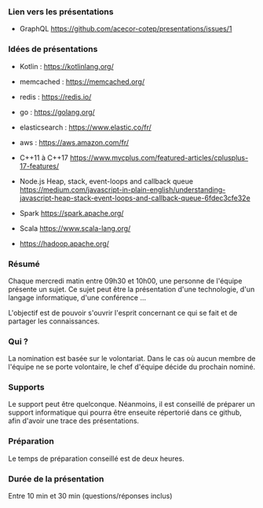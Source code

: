 ### Lien vers les présentations

- GraphQL https://github.com/acecor-cotep/presentations/issues/1

### Idées de présentations

- Kotlin : https://kotlinlang.org/

- memcached : https://memcached.org/

- redis : https://redis.io/

- go : https://golang.org/

- elasticsearch : https://www.elastic.co/fr/

- aws : https://aws.amazon.com/fr/

- C++11 à C++17 https://www.mycplus.com/featured-articles/cplusplus-17-features/

- Node.js Heap, stack, event-loops and callback queue https://medium.com/javascript-in-plain-english/understanding-javascript-heap-stack-event-loops-and-callback-queue-6fdec3cfe32e

- Spark https://spark.apache.org/

- Scala https://www.scala-lang.org/

- https://hadoop.apache.org/

### Résumé

Chaque mercredi matin entre 09h30 et 10h00, une personne de l'équipe présente un sujet. Ce sujet peut être la présentation d'une technologie, d'un langage informatique, d'une conférence ...

L'objectif est de pouvoir s'ouvrir l'esprit concernant ce qui se fait et de partager les connaissances.

### Qui ?

La nomination est basée sur le volontariat. Dans le cas où aucun membre de l'équipe ne se porte volontaire, le chef d'équipe décide du prochain nominé.

### Supports

Le support peut être quelconque. Néanmoins, il est conseillé de préparer un support informatique qui pourra être enseuite répertorié dans ce github, afin d'avoir une trace des présentations.

### Préparation

Le temps de préparation conseillé est de deux heures.

### Durée de la présentation

Entre 10 min et 30 min (questions/réponses inclus)
